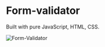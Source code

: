 # Form-validator
Built with pure JavaScript, HTML, CSS.

![Form-Validator](https://user-images.githubusercontent.com/67078790/151910807-47465e9d-bf41-4da7-8130-3ecf95b3a5b8.PNG)
